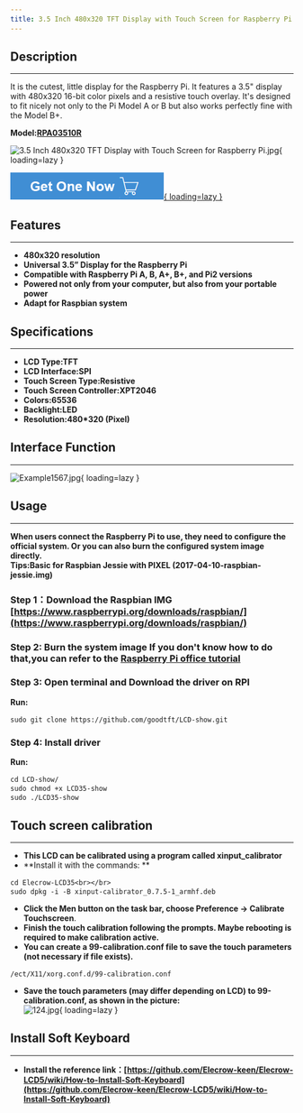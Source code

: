 ```yaml
---
title: 3.5 Inch 480x320 TFT Display with Touch Screen for Raspberry Pi
---
```


## Description
----------- 
It is the cutest, little display for the Raspberry Pi. It features a 3.5" display with 480x320 16-bit color pixels and a resistive touch overlay. It's designed to fit nicely not only to the Pi Model A or B but also works perfectly fine with the Model B+.

**Model:[RPA03510R](http://www.elecrow.com/35-inch-480x320-tft-display-with-touch-screen-for-raspberry-pi-p-1385.html)**

![3.5 Inch 480x320 TFT Display with Touch Screen for Raspberry Pi.jpg](https://wiki.elecrow.com/images/thumb/9/9b/3.5_Inch_480x320_TFT_Display_with_Touch_Screen_for_Raspberry_Pi.jpg/400px-3.5_Inch_480x320_TFT_Display_with_Touch_Screen_for_Raspberry_Pi.jpg){ loading=lazy }

[![Alt text](./assets/images/Get_one_now.png){ loading=lazy }](https://www.elecrow.com/35-inch-480x320-tft-display-with-touch-screen-for-raspberry-pi-p-1385.html?wiki "Title text")

## Features
-------- 
- **480x320 resolution**
- **Universal 3.5” Display for the Raspberry Pi**
- **Compatible with Raspberry Pi A, B, A+, B+, and Pi2 versions**
- **Powered not only from your computer, but also from your portable power**
- **Adapt for Raspbian system**

## Specifications
-------------- 
- **LCD Type:TFT**
- **LCD Interface:SPI**
- **Touch Screen Type:Resistive**
- **Touch Screen Controller:XPT2046**
- **Colors:65536**
- **Backlight:LED**
- **Resolution:480\*320 (Pixel)**

## Interface Function
------------------ 
![Example1567.jpg](https://wiki.elecrow.com/images/1/15/Example1567.jpg){ loading=lazy }

## Usage
----- 
**When users connect the Raspberry Pi to use, they need to configure the official system. Or you can also burn the configured system image directly.**  
**Tips:Basic for Raspbian Jessie with PIXEL (2017-04-10-raspbian-jessie.img)**

### **Step 1：Download the Raspbian IMG [https://www.raspberrypi.org/downloads/raspbian/](https://www.raspberrypi.org/downloads/raspbian/)**

### **Step 2: Burn the system image If you don't know how to do that,you can refer to the [Raspberry Pi office tutorial](https://www.raspberrypi.org/documentation/installation/installing-images/README.md)**

### **Step 3: Open terminal and Download the driver on RPI**
**Run:**

```
sudo git clone https://github.com/goodtft/LCD-show.git
``` 
### **Step 4: Install driver**   
**Run:**

```
cd LCD-show/
sudo chmod +x LCD35-show
sudo ./LCD35-show
``` 
## Touch screen calibration
------------------------ 
- **This LCD can be calibrated using a program called xinput\_calibrator**
- **Install it with the commands: **
```
cd Elecrow-LCD35<br></br>
sudo dpkg -i -B xinput-calibrator_0.7.5-1_armhf.deb
```
- **Click the Men button on the task bar, choose Preference -&gt; Calibrate Touchscreen**.
- **Finish the touch calibration following the prompts. Maybe rebooting is required to make calibration active.**
- **You can create a 99-calibration.conf file to save the touch parameters (not necessary if file exists).**
```
/ect/X11/xorg.conf.d/99-calibration.conf
``` 
- **Save the touch parameters (may differ depending on LCD) to 99-calibration.conf, as shown in the picture:**  
![124.jpg](https://wiki.elecrow.com/images/0/02/124.jpg){ loading=lazy }

## Install Soft Keyboard
--------------------- 
- **Install the reference link：[https://github.com/Elecrow-keen/Elecrow-LCD5/wiki/How-to-Install-Soft-Keyboard](https://github.com/Elecrow-keen/Elecrow-LCD5/wiki/How-to-Install-Soft-Keyboard)**